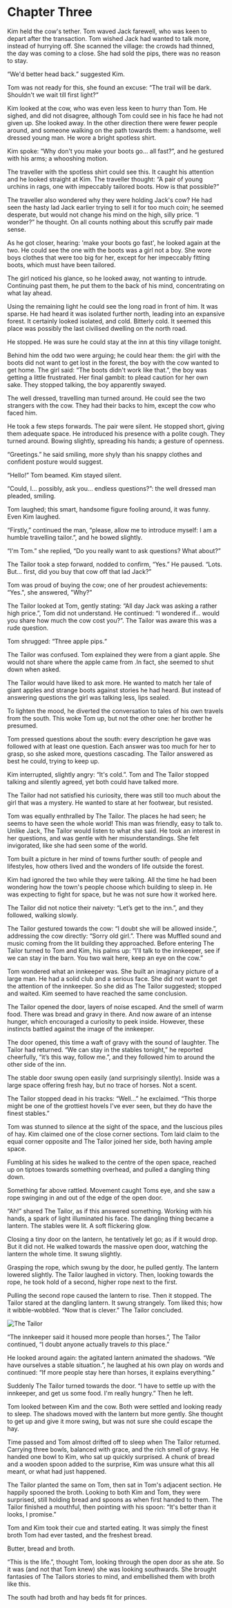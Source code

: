 # Chapter Three

Kim held the cow's tether. Tom waved Jack farewell, who was keen to depart after the transaction. Tom wished Jack had wanted to talk more, instead of hurrying off. She scanned the village: the crowds had thinned, the day was coming to a close. She had sold the pips, there was no reason to stay.

“We'd better head back.” suggested Kim.

Tom was not ready for this, she found an excuse: “The trail will be dark. Shouldn't we wait till first light?”

Kim looked at the cow, who was even less keen to hurry than Tom. He sighed, and did not disagree, although Tom could see in his face he had not given up. She looked away. In the other direction there were fewer people around, and someone walking on the path towards them: a handsome, well dressed young man. He wore a bright spotless shirt.

Kim spoke: “Why don't you make your boots go... all fast?”, and he gestured with his arms; a whooshing motion.

The traveller with the spotless shirt could see this. It caught his attention and he looked straight at Kim. The traveller thought: “A pair of young urchins in rags, one with impeccably tailored boots. How is that possible?”

The traveller also wondered why they were holding Jack's cow? He had seen the hasty lad Jack earlier trying to sell it for too much coin; he seemed desperate, but would not change his mind on the high, silly price. “I wonder?” he thought. On all counts nothing about this scruffy pair made sense.

As he got closer, hearing: 'make your boots go fast', he looked again at the two. He could see the one with the boots was a girl not a boy. She wore boys clothes that were too big for her, except for her impeccably fitting boots, which must have been tailored.

The girl noticed his glance, so he looked away, not wanting to intrude. Continuing past them, he put them to the back of his mind, concentrating on what lay ahead.

Using the remaining light he could see the long road in front of him. It was sparse. He had heard it was isolated further north, leading into an expansive forest. It certainly looked isolated, and cold. Bitterly cold. It seemed this place was possibly the last civilised dwelling on the north road.

He stopped. He was sure he could stay at the inn at this tiny village tonight.

Behind him the odd two were arguing; he could hear them: the girl with the boots did not want to get lost in the forest, the boy with the cow wanted to get home. The girl said: “The boots didn't work like that.”, the boy was getting a little frustrated. Her final gambit: to plead caution for her own sake. They stopped talking, the boy apparently swayed.

The well dressed, travelling man turned around. He could see the two strangers with the cow. They had their backs to him, except the cow who faced him.

He took a few steps forwards. The pair were silent. He stopped short, giving them adequate space. He introduced his presence with a polite cough. They turned around. Bowing slightly, spreading his hands; a gesture of openness.

“Greetings.” he said smiling, more shyly than his snappy clothes and confident posture would suggest.

“Hello!” Tom beamed. Kim stayed silent.

“Could, I... possibly, ask you... endless questions?”: the well dressed man pleaded, smiling.

Tom laughed; this smart, handsome figure fooling around, it was funny. Even Kim laughed.

“Firstly,” continued the man, “please, allow me to introduce myself: I am a humble travelling tailor.”, and he bowed slightly.

“I'm Tom.” she replied, “Do you really want to ask questions? What about?”

The Tailor took a step forward, nodded to confirm, “Yes.” He paused. “Lots. But... first, did you buy that cow off that lad Jack?”

Tom was proud of buying the cow; one of her proudest achievements: “Yes.", she answered, "Why?”

The Tailor looked at Tom, gently stating: “All day Jack was asking a rather high price.”, Tom did not understand. He continued: “I wondered if... would you share how much the cow cost you?”. The Tailor was aware this was a rude question.

Tom shrugged: “Three apple pips.“

The Tailor was confused. Tom explained they were from a giant apple. She would not share where the apple came from .In fact, she seemed to shut down when asked.

The Tailor would have liked to ask more. He wanted to match her tale of giant apples and strange boots against stories he had heard. But instead of answering questions the girl was talking less, lips sealed.

To lighten the mood, he diverted the conversation to tales of his own travels from the south. This woke Tom up, but not the other one: her brother he presumed.

Tom pressed questions about the south: every description he gave was followed with at least one question. Each answer was too much for her to grasp, so she asked more, questions cascading. The Tailor answered as best he could, trying to keep up.

Kim interrupted, slightly angry: “It's cold.”. Tom and The Tailor stopped talking and silently agreed, yet both could have talked more.

The Tailor had not satisfied his curiosity, there was still too much about the girl that was a mystery. He wanted to stare at her footwear, but resisted.

Tom was equally enthralled by The Tailor. The places he had seen; he seems to have seen the whole world! This man was friendly, easy to talk to. Unlike Jack, The Tailor would listen to what she said. He took an interest in her questions, and was gentle with her misunderstandings. She felt invigorated, like she had seen some of the world.

Tom built a picture in her mind of towns further south: of people and lifestyles, how others lived and the wonders of life outside the forest.

Kim had ignored the two while they were talking. All the time he had been wondering how the town's people choose which building to sleep in. He was expecting to fight for space, but he was not sure how it worked here.

The Tailor did not notice their naivety: “Let’s get to the inn.”, and they followed, walking slowly.

The Tailor gestured towards the cow: “I doubt she will be allowed inside.”, addressing the cow directly: “Sorry old girl.”. There was Muffled sound and music coming from the lit building they approached. Before entering The Tailor turned to Tom and Kim, his palms up: “I’ll talk to the innkeeper, see if we can stay in the barn. You two wait here, keep an eye on the cow.”

Tom wondered what an innkeeper was. She built an imaginary picture of a large man. He had a solid club and a serious face. She did not want to get the attention of the innkeeper. So she did as The Tailor suggested; stopped and waited. Kim seemed to have reached the same conclusion.

The Tailor opened the door, layers of noise escaped. And the smell of warm food. There was bread and gravy in there. And now aware of an intense hunger, which encouraged a curiosity to peek inside. However, these instincts battled against the image of the innkeeper.

The door opened, this time a waft of gravy with the sound of laughter. The Tailor had returned. “We can stay in the stables tonight,” he reported cheerfully, “it’s this way, follow me.”, and they followed him to around the other side of the inn.

The stable door swung open easily (and surprisingly silently). Inside was a large space offering fresh hay, but no trace of horses. Not a scent.

The Tailor stopped dead in his tracks: “Well...” he exclaimed. “This thorpe might be one of the grottiest hovels I've ever seen, but they do have the finest stables.”

Tom was stunned to silence at the sight of the space, and the luscious piles of hay. Kim claimed one of the close corner sections. Tom laid claim to the equal corner opposite and The Tailor joined her side, both having ample space.

Fumbling at his sides he walked to the centre of the open space, reached up on tiptoes towards something overhead, and pulled a dangling thing down.

Something far above rattled. Movement caught Toms eye, and she saw a rope swinging in and out of the edge of the open door.

“Ah!” shared The Tailor, as if this answered something. Working with his hands, a spark of light illuminated his face. The dangling thing became a lantern. The stables were lit. A soft flickering glow.

Closing a tiny door on the lantern, he tentatively let go; as if it would drop. But it did not. He walked towards the massive open door, watching the lantern the whole time. It swung slightly.

Grasping the rope, which swung by the door, he pulled gently. The lantern lowered slightly. The Tailor laughed in victory. Then, looking towards the rope, he took hold of a second, higher rope next to the first.

Pulling the second rope caused the lantern to rise. Then it stopped. The Tailor stared at the dangling lantern. It swung strangely. Tom liked this; how it wibble-wobbled. “Now that is clever.” The Tailor concluded.

![The Tailor](TheTailor/thetailor1_small.png)

“The innkeeper said it housed more people than horses.”, The Tailor continued, “I doubt anyone actually travels *to* this place.”

He looked around again: the agitated lantern animated the shadows. “We have ourselves a stable situation.”, he laughed at his own play on words and continued: “If more people stay here than horses, it explains everything.”

Suddenly The Tailor turned towards the door. “I have to settle up with the innkeeper, and get us some food. I'm really hungry.” Then he left.

Tom looked between Kim and the cow. Both were settled and looking ready to sleep. The shadows moved with the lantern but more gently. She thought to get up and give it more swing, but was not sure she could escape the hay.

Time passed and Tom almost drifted off to sleep when The Tailor returned. Carrying three bowls, balanced with grace, and the rich smell of gravy. He handed one bowl to Kim, who sat up quickly surprised. A chunk of bread and a wooden spoon added to the surprise, Kim was unsure what this all meant, or what had just happened.

The Tailor planted the same on Tom, then sat in Tom's adjacent section. He happily spooned the broth. Looking to both Kim and Tom, they were surprised, still holding bread and spoons as when first handed to them. The Tailor finished a mouthful, then pointing with his spoon: “It's better than it looks, I promise.”

Tom and Kim took their cue and started eating. It was simply the finest broth Tom had ever tasted, and the freshest bread.

Butter, bread and broth.

“This is the life.”, thought Tom, looking through the open door as she ate. So it was (and not that Tom knew) she was looking southwards. She brought fantasies of The Tailors stories to mind, and embellished them with broth like this.

The south had broth and hay beds fit for princes.
